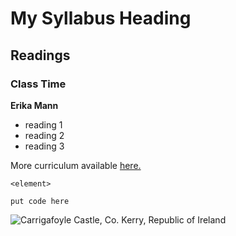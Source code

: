 # My Syllabus Heading

## Readings

### Class Time

**Erika Mann**

- reading 1  
- reading 2  
- reading 3  

More curriculum available [here.](https://dhsouthbend.github.io/git/sections/markdown.html "Link goes to DH South Bend GitHub page.")

`<element>`

````
put code here
````
![Carrigafoyle Castle, Co. Kerry, Republic of Ireland](https://upload.wikimedia.org/wikipedia/commons/thumb/c/c8/Carrigafoyle_Castle_Ireland.jpg/800px-Carrigafoyle_Castle_Ireland.jpg "image created by Archaist")

